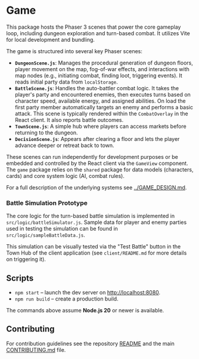 # Game

This package hosts the Phaser 3 scenes that power the core gameplay loop, including dungeon exploration and turn-based combat. It utilizes Vite for local development and bundling.

The game is structured into several key Phaser scenes:

- **`DungeonScene.js`**: Manages the procedural generation of dungeon floors, player movement on the map, fog-of-war effects, and interactions with map nodes (e.g., initiating combat, finding loot, triggering events). It reads initial party data from `localStorage`.
- **`BattleScene.js`**: Handles the auto-battler combat logic. It takes the player's party and encountered enemies, then executes turns based on character speed, available energy, and assigned abilities. On load the first party member automatically targets an enemy and performs a basic attack. This scene is typically rendered within the `CombatOverlay` in the React client. It also reports battle outcomes.
- **`TownScene.js`**: A simple hub where players can access markets before
  returning to the dungeon.
- **`DecisionScene.js`**: Appears after clearing a floor and lets the player
  advance deeper or retreat back to town.

These scenes can run independently for development purposes or be embedded and controlled by the React client via the `GameView` component. The `game` package relies on the `shared` package for data models (characters, cards) and core system logic (AI, combat rules).

For a full description of the underlying systems see
[../GAME_DESIGN.md](../GAME_DESIGN.md).

### Battle Simulation Prototype

The core logic for the turn-based battle simulation is implemented in `src/logic/battleSimulator.js`.
Sample data for player and enemy parties used in testing the simulation can be found in `src/logic/sampleBattleData.js`.

This simulation can be visually tested via the "Test Battle" button in the Town Hub of the client application (see `client/README.md` for more details on triggering it).

## Scripts

- `npm start` – launch the dev server on <http://localhost:8080>.
- `npm run build` – create a production build.

The commands above assume **Node.js 20** or newer is available.

## Contributing

For contribution guidelines see the repository [README](../README.md) and the main [CONTRIBUTING.md](../CONTRIBUTING.md) file.
